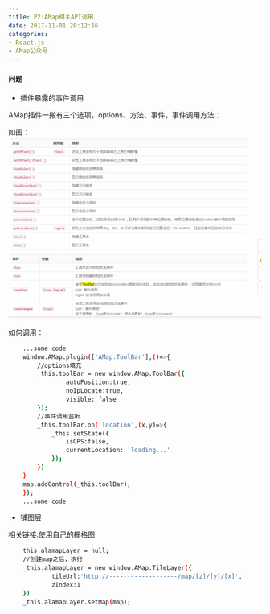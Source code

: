 ```yaml
---
title: P2:AMap相关API调用
date: 2017-11-01 20:12:16
categories:
- React.js
- AMap公众号
---
```


<!--more-->

#### 问题

+ 插件暴露的事件调用

AMap插件一搬有三个选项，options、方法、事件，事件调用方法：

如图：![](/assets/rj/17.png)

如何调用：

```bash
    ...some code
    window.AMap.plugin(['AMap.ToolBar'],()=>{
        //options填充
        _this.toolBar = new window.AMap.ToolBar({
                autoPosition:true,
                noIpLocate:true,
                visible: false
        });
        //事件调用监听
        _this.toolBar.on('location',(x,y)=>{
            _this.setState({
                isGPS:false,
                currentLocation: 'loading...'
            });
        })
    }
    map.addControl(_this.toolBar);
    });
    ...some code
```

+ 铺图层

相关链接:[使用自己的栅格图](http://lbs.amap.com/api/javascript-api/guide/draw-on-map/layer/)

```bash
    this.alamapLayer = null;
    //创建map之后，执行
    _this.alamapLayer = new window.AMap.TileLayer({
            tileUrl:'http://-------------------/map/[z]/[y]/[x]',
            zIndex:1
    })
    _this.alamapLayer.setMap(map);

```

